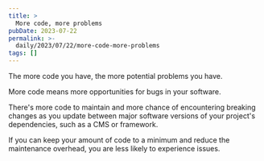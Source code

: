 ```yaml
---
title: >
  More code, more problems
pubDate: 2023-07-22
permalink: >-
  daily/2023/07/22/more-code-more-problems
tags: []
---
```


The more code you have, the more potential problems you have.

More code means more opportunities for bugs in your software.

There's more code to maintain and more chance of encountering breaking changes as you update between major software versions of your project's dependencies, such as a CMS or framework.

If you can keep your amount of code to a minimum and reduce the maintenance overhead, you are less likely to experience issues.
